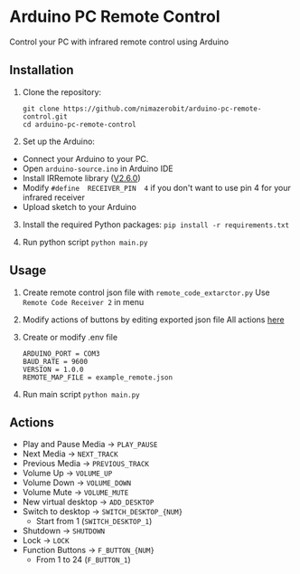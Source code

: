 # Arduino PC Remote Control

Control your PC with infrared remote control using Arduino

## Installation

1. Clone the repository:
	```
	git clone https://github.com/nimazerobit/arduino-pc-remote-control.git
	cd arduino-pc-remote-control
	```
	
2. Set up the Arduino:
-   Connect your Arduino to your PC.
-   Open  `arduino-source.ino` in Arduino IDE
-   Install IRRemote library ([V2.6.0](https://downloads.arduino.cc/libraries/github.com/z3t0/IRremote-2.6.0.zip))
-   Modify `#define  RECEIVER_PIN  4` if you don't want to use pin 4 for your infrared receiver
-   Upload sketch to your Arduino

3. Install the required Python packages:
   `pip install -r requirements.txt`

4. Run python script
	`python main.py`

## Usage

1. Create remote control json file with `remote_code_extarctor.py`
	Use `Remote Code Receiver 2` in menu

2. Modify actions of buttons by editing exported json file
	All actions [here](#actions)

3. Create or modify .env file
	```
	ARDUINO_PORT = COM3
	BAUD_RATE = 9600
	VERSION = 1.0.0
	REMOTE_MAP_FILE = example_remote.json
	```

4. Run main script
	`python main.py`

## Actions

- Play and Pause Media -> `PLAY_PAUSE`
- Next Media -> `NEXT_TRACK`
- Previous Media -> `PREVIOUS_TRACK`
- Volume Up -> `VOLUME_UP`
- Volume Down -> `VOLUME_DOWN`
- Volume Mute -> `VOLUME_MUTE`
- New virtual desktop -> `ADD_DESKTOP`
- Switch to desktop -> `SWITCH_DESKTOP_{NUM}`
	- Start from 1 (`SWITCH_DESKTOP_1`)
- Shutdown -> `SHUTDOWN`
- Lock -> `LOCK`
- Function Buttons -> `F_BUTTON_{NUM}`
	- From 1 to 24 (`F_BUTTON_1`)
